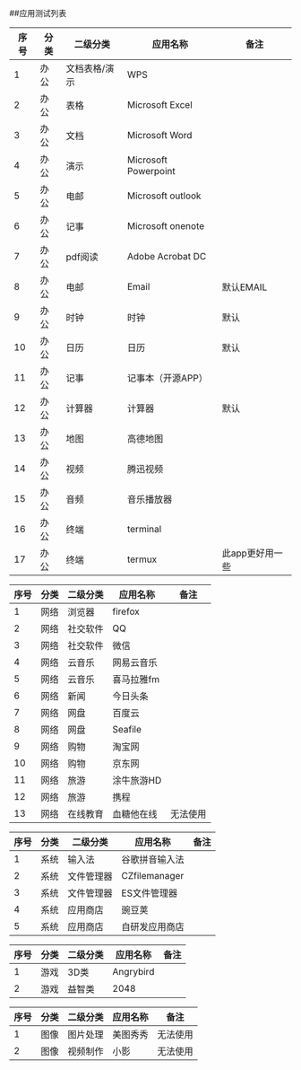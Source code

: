 ##应用测试列表

 序号|分类 | 二级分类 |应用名称 | 备注|
------------- | ------------- | ------------- |-------------| -------------
1|办公|文档表格/演示|WPS|
2|办公|表格|Microsoft Excel
3|办公|文档|Microsoft Word
4|办公|演示|Microsoft Powerpoint
5|办公|电邮|Microsoft outlook
6|办公|记事|Microsoft onenote
7|办公|pdf阅读|Adobe Acrobat DC
8|办公|电邮|Email|默认EMAIL
9|办公|时钟|时钟|默认
10|办公|日历|日历|默认
11|办公|记事|记事本（开源APP）
12|办公|计算器|计算器|默认
13|办公|地图|高德地图
14|办公|视频|腾迅视频
15|办公|音频|音乐播放器|
16|办公|终端|terminal
17|办公|终端|termux|此app更好用一些

 序号|分类 | 二级分类 |应用名称 | 备注|
------------- | ------------- | ------------- |-------------| -------------
1|网络|浏览器|firefox
2|网络|社交软件|QQ
3|网络|社交软件|微信
4|网络|云音乐|网易云音乐
5|网络|云音乐|喜马拉雅fm
6|网络|新闻|今日头条
7|网络|网盘|百度云
8|网络|网盘|Seafile
9|网络|购物|淘宝网
10|网络|购物|京东网
11|网络|旅游|涂牛旅游HD
12|网络|旅游|携程
13|网络|在线教育|血糖他在线|无法使用

 序号|分类 | 二级分类 |应用名称 | 备注|
------------- | ------------- | ------------- |-------------| -------------
1|系统|输入法|谷歌拼音输入法
2|系统|文件管理器|CZfilemanager
3|系统|文件管理器|ES文件管理器 
4|系统|应用商店|豌豆荚
5|系统|应用商店|自研发应用商店

 序号|分类 | 二级分类 |应用名称 | 备注|
------------- | ------------- | ------------- |-------------| -------------
1|游戏|3D类|Angrybird
2|游戏|益智类|2048

 序号|分类 | 二级分类 |应用名称 | 备注|
------------- | ------------- | ------------- |-------------| -------------
1|图像|图片处理|美图秀秀|无法使用
2|图像|视频制作|小影|无法使用










